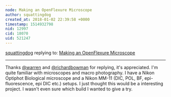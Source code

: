 ```yaml
---
node: Making an OpenFlexure Microscope
author: squattingdog
created_at: 2018-01-02 22:39:58 +0000
timestamp: 1514932798
nid: 12997
cid: 18070
uid: 521247
---
```




[squattingdog](../profile/squattingdog) replying to: [Making an OpenFlexure Microscope](../notes/mathew/04-17-2016/making-an-openflexure-microscope)

----
Thanks [@warren](/profile/warren) and [@richardbowman](/profile/richardbowman) for replying, it's appreciated. I'm quite familiar with microscopes and macro photography. I have a Nikon Optiphot Biological microscope and a Nikon MM-11 (DIC, POL, BF, epi-fluorescence, epi DIC etc.) setups. I just thought this would be a interesting project.  I wasn't even sure which build I wanted to give a try. 